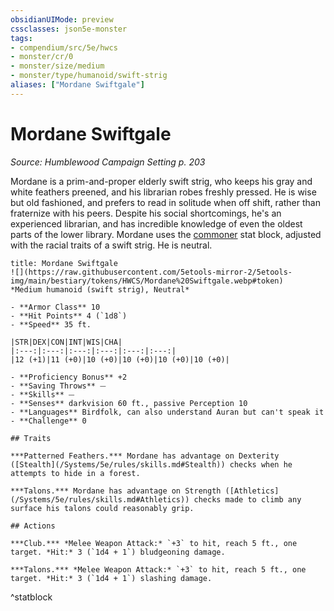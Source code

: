 ```yaml
---
obsidianUIMode: preview
cssclasses: json5e-monster
tags:
- compendium/src/5e/hwcs
- monster/cr/0
- monster/size/medium
- monster/type/humanoid/swift-strig
aliases: ["Mordane Swiftgale"]
---
```

# Mordane Swiftgale
*Source: Humblewood Campaign Setting p. 203*  

Mordane is a prim-and-proper elderly swift strig, who keeps his gray and white feathers preened, and his librarian robes freshly pressed. He is wise but old fashioned, and prefers to read in solitude when off shift, rather than fraternize with his peers. Despite his social shortcomings, he's an experienced librarian, and has incredible knowledge of even the oldest parts of the lower library. Mordane uses the [commoner](/Systems/5e/bestiary/humanoid/commoner.md) stat block, adjusted with the racial traits of a swift strig. He is neutral.

```ad-statblock
title: Mordane Swiftgale
![](https://raw.githubusercontent.com/5etools-mirror-2/5etools-img/main/bestiary/tokens/HWCS/Mordane%20Swiftgale.webp#token)
*Medium humanoid (swift strig), Neutral*

- **Armor Class** 10
- **Hit Points** 4 (`1d8`)
- **Speed** 35 ft.

|STR|DEX|CON|INT|WIS|CHA|
|:---:|:---:|:---:|:---:|:---:|:---:|
|12 (+1)|11 (+0)|10 (+0)|10 (+0)|10 (+0)|10 (+0)|

- **Proficiency Bonus** +2
- **Saving Throws** ⏤
- **Skills** ⏤
- **Senses** darkvision 60 ft., passive Perception 10
- **Languages** Birdfolk, can also understand Auran but can't speak it
- **Challenge** 0

## Traits

***Patterned Feathers.*** Mordane has advantage on Dexterity ([Stealth](/Systems/5e/rules/skills.md#Stealth)) checks when he attempts to hide in a forest.

***Talons.*** Mordane has advantage on Strength ([Athletics](/Systems/5e/rules/skills.md#Athletics)) checks made to climb any surface his talons could reasonably grip.

## Actions

***Club.*** *Melee Weapon Attack:* `+3` to hit, reach 5 ft., one target. *Hit:* 3 (`1d4 + 1`) bludgeoning damage.

***Talons.*** *Melee Weapon Attack:* `+3` to hit, reach 5 ft., one target. *Hit:* 3 (`1d4 + 1`) slashing damage.
```
^statblock